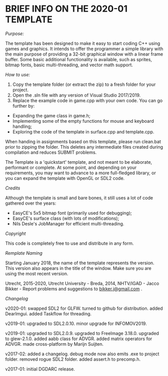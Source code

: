 # BRIEF INFO ON THE 2020-01 TEMPLATE

*Purpose:*

The template has been designed to make it easy to start coding C++
using games and graphics. It intends to offer the programmer a
simple library with the main purpose of providing a 32-bit graphical
window with a linear frame buffer. Some basic additional functionality
is available, such as sprites, bitmap fonts, basic multi-threading,
and vector math support.

*How to use:*

1. Copy the template folder (or extract the zip) to a fresh folder for
   your project. 
2. Open the .sln file with any version of Visual Studio 2017/2019.
3. Replace the example code in game.cpp with your own code.
You can go further by:
- Expanding the game class in game.h;
- Implementing some of the empty functions for mouse and keyboard
  handling;
- Exploring the code of the template in surface.cpp and template.cpp.

When handing in assignments based on this template, please run
clean.bat prior to zipping the folder. This deletes any intermediate
files created during compilation and reduces SUBMIT problems.

The Template is a 'quickstart' template, and not meant to be elaborate,
performant or complete. 
At some point, and depending on your requirements, you may want to
advance to a more full-fledged library, or you can expand the template
with OpenGL or SDL2 code.

*Credits*

Although the template is small and bare bones, it still uses a lot of
code gathered over the years:
- EasyCE's 5x5 bitmap font (primarily used for debugging);
- EasyCE's surface class (with lots of modifications);
- Nils Desle's JobManager for efficient multi-threading.

*Copyright*

This code is completely free to use and distribute in any form.

*Remplate Naming*

Starting January 2018, the name of the template represents the version.
This version also appears in the title of the window. Make sure you
are using the most recent version.

Utrecht, 2015-2020, Utrecht University - Breda, 2014, NHTV/IGAD - Jacco Bikker - Report problems and suggestions to bikker.j@gmail.com .

*Changelog*

v2020-01:
swapped SDL2 for GLFW.
turned to github for distribution.
added DearImgui.
added Taskflow for threading.

v2019-01:
upgraded to SDL2.0.10.
minor upgrade for INFOMOV2019.

v2019-01:
upgraded to SDL2.0.9.
upgraded to FreeImage 3.18.0.
upgraded to glew-2.1.0.
added aabb class for ADVGR.
added matrix operators for ADVGR.
made cross-platform by Marijn Suijten.

v2017-02:
added a changelog.
debug mode now also emits .exe to project folder.
removed rogue SDL2 folder.
added assert.h to precomp.h.

v2017-01: 
initial DGDARC release.
